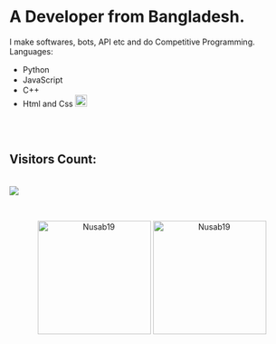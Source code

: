 <h1>A Developer from Bangladesh.</h1>

I make softwares, bots, API etc and do Competitive Programming.
Languages:

<ul>
<li>Python <img height="15px" src="https://te.legra.ph/file/2157f7e384e3fb7183e49.jpg"></li>
<li>JavaScript <img height="15px" src="https://te.legra.ph/file/a4a46aabbf9de93ad08ba.jpg"></li>
<li>C++ <img height="15px" src="https://te.legra.ph/file/80ae15e1b783256d708bf.jpg"></li>
<li>Html and Css <img height="21px" src="https://te.legra.ph/file/0491cd6eb4f07d0a9735f.jpg"></li>
</ul>

<br><br>

<p align="center">
<h2>Visitors Count:</h2>
<br>

<img src="https://profile-counter.glitch.me/Nusab19/count.svg">

</p>

<br>
<p align="center">
  <img height="200px" src="https://github-readme-stats.vercel.app/api/top-langs?username=Nusab19&show_icons=true&locale=en&layout=compact" alt="Nusab19"/>
  
  
  <img height="200px" src="https://github-readme-stats.vercel.app/api?username=Nusab19&show_icons=true&locale=en" alt="Nusab19" />
</p>

